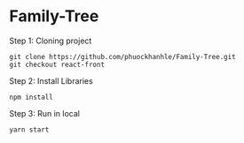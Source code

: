 # Family-Tree

Step 1: Cloning project
```
git clone https://github.com/phuockhanhle/Family-Tree.git
git checkout react-front
```
Step 2: Install Libraries
```
npm install 
```
Step 3: Run in local
```
yarn start
```
